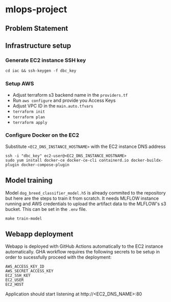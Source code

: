 # mlops-project

## Problem Statement

## Infrastructure setup

### Generate EC2 instance SSH key
`cd iac && ssh-keygen -f dbc_key`

### Setup AWS
- Adjust terraform s3 backend name in the `providers.tf`
- Run `aws configure` and provide you Access Keys
- Adjust VPC ID in the `main.auto.tfvars`
- `terraform init`
- `terraform plan`
- `terraform apply`

### Configure Docker on the EC2
Substitute `<EC2_DNS_INSTANCE_HOSTNAME>` with the EC2 instance DNS address
```
ssh -i "dbc_key" ec2-user@<EC2_DNS_INSTANCE_HOSTNAME>
sudo yum install docker-ce docker-ce-cli containerd.io docker-buildx-plugin docker-compose-plugin
```

## Model training
Model `dog_breed_classifier_model.h5` is already commited to the repository but here are the steps to train it from scratch.
It needs MLFLOW instance running and AWS credentials to upload the artifact data to the MLFLOW's s3 bucket. This can be set in the `.env` file.

`make train-model`

## Webapp deployment
Webapp is deployed with GitHub Actions automatically to the EC2 instance automatically. GHA workflow requires the following secrets to be setup in order to sucessfully proceed with the deployment:

```
AWS_ACCESS_KEY_ID
AWS_SECRET_ACCESS_KEY
EC2_SSH_KEY
EC2_USER
EC2_HOST
```

Application should start listening at http://<EC2_DNS_NAME>:80
